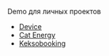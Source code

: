Demo для личных проектов
- [Device](http://quasko.com/device)
- [Cat Energy](http://quasko.com/cat-energy)
- [Keksobooking](http://quasko.com/keksobooking)
